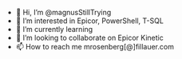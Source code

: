 - 👋 Hi, I’m @magnusStillTrying
- 👀 I’m interested in Epicor, PowerShell, T-SQL
- 🌱 I’m currently learning 
- 💞️ I’m looking to collaborate on Epicor Kinetic
- 📫 How to reach me mrosenberg[@]fillauer.com

<!---
magnusStillTrying/magnusStillTrying is a ✨ special ✨ repository because its `README.md` (this file) appears on your GitHub profile.
You can click the Preview link to take a look at your changes.
--->
